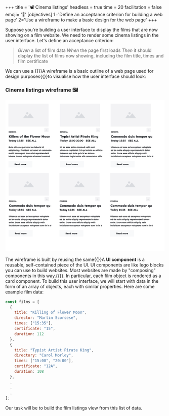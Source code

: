 +++
title = '📽️ Cinema listings'
headless = true
time = 20
facilitation = false
emoji= '🧩'
[objectives]
    1='Define an acceptance criterion for building a web page'
    2='Use a wireframe to make a basic design for the web page'
+++

Suppose you're building a user interface to display the films that are now showing on a film website. We need to render some cinema listings in the user interface. Let's define an acceptance criterion:

> _Given_ a list of film data
> _When_ the page first loads
> _Then_ it should display the list of films now showing, including the film title, times and film certificate

We can use a {{<tooltip title="wireframe">}}A wireframe is a basic outline of a web page used for design purposes{{</tooltip>}}to visualise how the user interface should look:

### Cinema listings wireframe 🖼️

![film-cards](film-cards.png)

The wireframe is built by reusing the same{{<tooltip title="UI component">}}A **UI component** is a reusable, self-contained piece of the UI. UI components are like lego blocks you can use to build websites. Most websites are made by "composing" components in this way.{{</tooltip>}}. In particular, each film object is rendered as a card component. To build this user interface, we will start with data in the form of an array of objects, each with similar properties. Here are some example film data:

```js
const films = [
  {
    title: "Killing of Flower Moon",
    director: "Martin Scorsese",
    times: ["15:35"],
    certificate: "15",
    duration: 112
  },
  {
    title: "Typist Artist Pirate King",
    directory: "Carol Morley",
    times: ["15:00", "20:00"],
    certificate: "12A",
    duration: 108
  },
  .
  .
  .
];
```

Our task will be to build the film listings view from this list of data.
